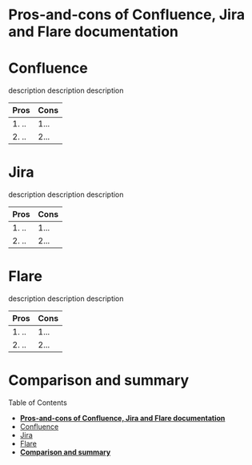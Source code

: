 # **Pros-and-cons of Confluence, Jira and Flare documentation**

# Confluence  
description description description

| Pros | Cons |  
| -----|----- |  
| 1. ..|1... | 
| 2. ..|2... |

# Jira
description description description

| Pros | Cons |  
| -----|----- |  
| 1. ..|1... | 
| 2. ..|2... |

# Flare
description description description

| Pros | Cons |  
| -----|----- |  
| 1. ..|1... | 
| 2. ..|2... |

# **Comparison and summary**

Table of Contents
- [**Pros-and-cons of Confluence, Jira and Flare documentation**](#pros-and-cons-of-confluence-jira-and-flare-documentation)
- [Confluence](#confluence)
- [Jira](#jira)
- [Flare](#flare)
- [**Comparison and summary**](#comparison-and-summary)











